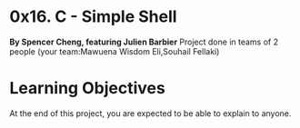 # 0x16. C - Simple Shell
 **By Spencer Cheng, featuring Julien Barbier**
 Project done in teams of 2 people (your team:Mawuena Wisdom Eli,Souhail Fellaki)

# Learning Objectives
At the end of this project, you are expected to be able to explain to anyone.
